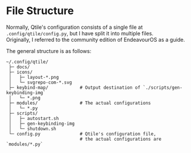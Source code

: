 # File Structure

Normally, Qtile's configuration consists of a single file at `.config/qtile/config.py`, but I have split it into multiple files.  
Originally, I referred to the community edition of EndeavourOS as a guide.

The general structure is as follows:

```
~/.config/qtile/
 ├─ docs/
 ├─ icons/
 │   ├─ layout-*.png
 │   └─ svgrepo-com-*.svg
 ├─ keybind-map/            # Output destination of `./scripts/gen-keybinding-img`
 │   └─ *.png
 ├─ modules/                # The actual configurations
 │   └─ *.py
 ├─ scripts/
 │   ├─ autostart.sh
 │   ├─ gen-keybinding-img
 │   └─ shutdown.sh
 └─ config.py               # Qtile's configuration file,
                            # the actual configurations are `modules/*.py`
```


<!-- -->
